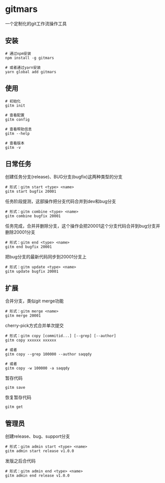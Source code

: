 # gitmars
一个定制化的git工作流操作工具

## 安装
```
# 通过npm安装
npm install -g gitmars

# 或者通过yarn安装
yarn global add gitmars
```

## 使用
```
# 初始化
gitm init

# 查看配置
gitm config

# 查看帮助信息
gitm --help

# 查看版本
gitm -v
```

## 日常任务
创建任务分支(release)、BUG分支(bugfix)这两种类型的分支
```
# 形式：gitm start <type> <name>
gitm start bugfix 20001
```

任务阶段提测，这部操作把分支代码合并到dev和bug分支
```
# 形式：gitm combine <type> <name>
gitm combine bugfix 20001
```

任务完成，合并并删除分支，这个操作会把20001这个分支代码合并到bug分支并删除20001分支
```
# 形式：gitm end <type> <name>
gitm end bugfix 20001
```

把bug分支的最新代码同步到20001分支上
```
# 形式：gitm update <type> <name>
gitm update bugfix 20001
```

## 扩展
合并分支，类似git merge功能
```
# 形式：gitm merge <name>
gitm merge 20001
```

cherry-pick方式合并单次提交
```
# 形式：gitm copy [commitid...] [--grep] [--author]
gitm copy xxxxxx xxxxxx

# 或者
gitm copy --grep 100000 --author saqqdy

# 或者
gitm copy -w 100000 -a saqqdy
```

暂存代码
```
gitm save
```

恢复暂存代码
```
gitm get
```

## 管理员
创建release、bug、support分支
```
# 形式：gitm admin start <type> <name>
gitm admin start release v1.0.0
```

发版之后合代码
```
# 形式：gitm admin end <type> <name>
gitm admin end release v1.0.0
```
